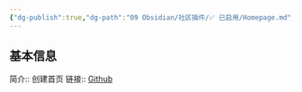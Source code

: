 ```yaml
---
{"dg-publish":true,"dg-path":"09 Obsidian/社区插件/✅ 已启用/Homepage.md","permalink":"/09 Obsidian/社区插件/✅ 已启用/Homepage/","created":"2025-07-31","updated":"2025-07-31"}
---
```



## 基本信息

简介:: 创建首页
链接:: [Github](https://github.com/mirnovov/obsidian-homepage)